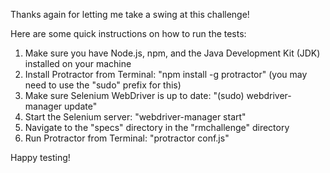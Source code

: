 Thanks again for letting me take a swing at this challenge! 

Here are some quick instructions on how to run the tests:

1. Make sure you have Node.js, npm, and the Java Development Kit (JDK) installed on your machine
2. Install Protractor from Terminal: "npm install -g protractor" (you may need to use the "sudo" prefix for this)
3. Make sure Selenium WebDriver is up to date: "(sudo) webdriver-manager update"
4. Start the Selenium server: "webdriver-manager start"
5. Navigate to the "specs" directory in the "rmchallenge" directory
6. Run Protractor from Terminal: "protractor conf.js"

Happy testing!